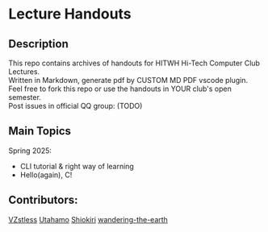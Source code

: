 # Lecture Handouts

## Description

This repo contains archives of handouts for HITWH Hi-Tech Computer Club Lectures.  
Written in Markdown, generate pdf by <a gref="https://marketplace.visualstudio.com/items?itemName=Deadpoulpe.custom-md-pdf">CUSTOM MD PDF</a> vscode plugin.  
Feel free to fork this repo or use the handouts in YOUR club's open semester.  
Post issues in official QQ group: (TODO)  

## Main Topics
Spring 2025:  
<ul>
<li>CLI tutorial & right way of learning</li>
<li>Hello(again), C!</li>
</ul>

## Contributors:
<a href="https://github.com/VictorZhangAI">VZstless</a>
<a href="https://github.com/Utahamo">Utahamo</a>
<a href="https://github.com/Shiokiri">Shiokiri</a>
<a href="https://github.com/wandering-the-earth">wandering-the-earth</a>
